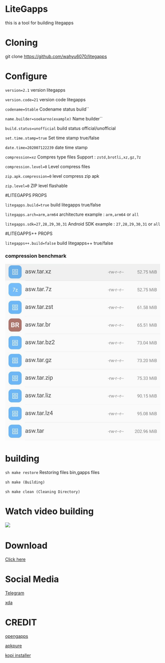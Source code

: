 # LiteGapps
this is a tool for building litegapps

# Cloning
git clone https://github.com/wahyu6070/litegapps
# Configure

``version=2.1`` version litegapps
 
``version.code=21`` version code litegapps
 
``codename=Stable`` Codename status build``
 
``name.builder=soekarno(example)`` Name builder``
 
``build.status=unofficial`` build status official/unofficial
 
``set.time.stamp=true``  Set time stamp true/false
 
``date.time=202007122239`` date time stamp
 
``compression=xz`` Compres type files Support : ``zstd,brotli,xz,gz,7z``
 
``compression.level=0`` Level compress files
 
``zip.apk.compression=0`` level compress zip apk
 
``zip.level=0`` ZIP level flashable
 
#LITEGAPPS PROPS
 
``litegapps.build=true`` build litegapps true/false
 
``litegapps.arch=arm,arm64`` architecture example : ``arm,arm64`` or ``all``
 
``litegapps.sdk=27,28,29,30,31`` Android SDK example : ``27,28,29,30,31`` or ``all``
 
#LITEGAPPS++ PROPS
 
``litegapps++.build=false`` build litegapps++ true/false


### compression benchmark
![Benchmark](/etc/images/compres_lvl.jpg?raw=true "benchmark compression")
# building
``sh make restore`` Restoring files bin,gapps files
 
``sh make (Building)``

``
sh make clean (Cleaning Directory)
``

# Watch video building
[<img src="https://img.youtube.com/vi/5ddkNReE2RE/maxresdefault.jpg" width="50%">](https://youtu.be/5ddkNReE2RE)
# Download
[Click here](https://litegapps.github.io/)
# Social Media
[Telegram](https://t.me/litegapps)
 
[xda](https://forum.xda-developers.com/t/litegapps-systemless.4146013/)
# CREDIT
[opengapps](https://opengapps.org/)
 
[apkpure](https://apkpure.com/)
 
[kopi installer](https://github.com/wahyu6070/Kopi-installer)
 
